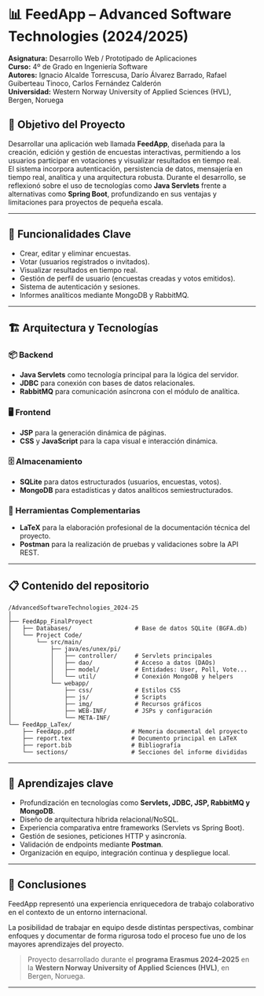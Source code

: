# 📊 FeedApp – Advanced Software Technologies (2024/2025)

**Asignatura:** Desarrollo Web / Prototipado de Aplicaciones  
**Curso:** 4º de Grado en Ingeniería Software  
**Autores:** Ignacio Alcalde Torrescusa, Darío Álvarez Barrado, Rafael Guiberteau Tinoco, Carlos Fernández Calderón    
**Universidad:** Western Norway University of Applied Sciences (HVL), Bergen, Noruega  

## 🎯 Objetivo del Proyecto

Desarrollar una aplicación web llamada **FeedApp**, diseñada para la creación, edición y gestión de encuestas interactivas, permitiendo a los usuarios participar en votaciones y visualizar resultados en tiempo real.  
El sistema incorpora autenticación, persistencia de datos, mensajería en tiempo real, analítica y una arquitectura robusta. Durante el desarrollo, se reflexionó sobre el uso de tecnologías como **Java Servlets** frente a alternativas como **Spring Boot**, profundizando en sus ventajas y limitaciones para proyectos de pequeña escala.

---

## 🧩 Funcionalidades Clave

- Crear, editar y eliminar encuestas.
- Votar (usuarios registrados o invitados).
- Visualizar resultados en tiempo real.
- Gestión de perfil de usuario (encuestas creadas y votos emitidos).
- Sistema de autenticación y sesiones.
- Informes analíticos mediante MongoDB y RabbitMQ.

---

## 🏗️ Arquitectura y Tecnologías

### 📦 Backend

- **Java Servlets** como tecnología principal para la lógica del servidor.
- **JDBC** para conexión con bases de datos relacionales.
- **RabbitMQ** para comunicación asíncrona con el módulo de analítica.

### 🖥️ Frontend

- **JSP** para la generación dinámica de páginas.
- **CSS** y **JavaScript** para la capa visual e interacción dinámica.

### 🗄️ Almacenamiento

- **SQLite** para datos estructurados (usuarios, encuestas, votos).
- **MongoDB** para estadísticas y datos analíticos semiestructurados.

### 🧪 Herramientas Complementarias

- **LaTeX** para la elaboración profesional de la documentación técnica del proyecto.
- **Postman** para la realización de pruebas y validaciones sobre la API REST.

---

## 📋 Contenido del repositorio
```
/AdvancedSoftwareTechnologies_2024-25
│
├── FeedApp_FinalProyect  
│   ├── Databases/                  # Base de datos SQLite (BGFA.db)  
│   └── Project Code/              
│       └── src/main/              
│           ├── java/es/unex/pi/   
│           │   ├── controller/     # Servlets principales  
│           │   ├── dao/            # Acceso a datos (DAOs)  
│           │   ├── model/          # Entidades: User, Poll, Vote...  
│           │   └── util/           # Conexión MongoDB y helpers  
│           └── webapp/            
│               ├── css/            # Estilos CSS  
│               ├── js/             # Scripts  
│               ├── img/            # Recursos gráficos  
│               ├── WEB-INF/        # JSPs y configuración  
│               └── META-INF/  
└── FeedApp_LaTex/
    ├── FeedApp.pdf                # Memoria documental del proyecto                
    ├── report.tex                 # Documento principal en LaTeX  
    ├── report.bib                 # Bibliografía  
    └── sections/                  # Secciones del informe divididas
```
---

## 📘 Aprendizajes clave

- Profundización en tecnologías como **Servlets, JDBC, JSP, RabbitMQ y MongoDB**.
- Diseño de arquitectura híbrida relacional/NoSQL.
- Experiencia comparativa entre frameworks (Servlets vs Spring Boot).
- Gestión de sesiones, peticiones HTTP y asincronía.
- Validación de endpoints mediante **Postman**.
- Organización en equipo, integración continua y despliegue local.

---

## 📌 Conclusiones

FeedApp representó una experiencia enriquecedora de trabajo colaborativo en el contexto de un entorno internacional. 

La posibilidad de trabajar en equipo desde distintas perspectivas, combinar enfoques y documentar de forma rigurosa todo el proceso fue uno de los mayores aprendizajes del proyecto.

> Proyecto desarrollado durante el **programa Erasmus 2024–2025** en la **Western Norway University of Applied Sciences (HVL)**, en Bergen, Noruega.

---
